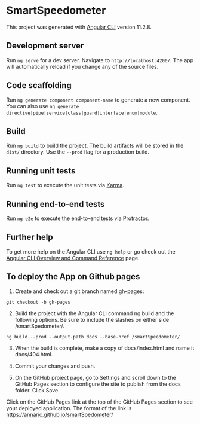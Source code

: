 # SmartSpeedometer

This project was generated with [Angular CLI](https://github.com/angular/angular-cli) version 11.2.8.

## Development server

Run `ng serve` for a dev server. Navigate to `http://localhost:4200/`. The app will automatically reload if you change any of the source files.

## Code scaffolding

Run `ng generate component component-name` to generate a new component. You can also use `ng generate directive|pipe|service|class|guard|interface|enum|module`.

## Build

Run `ng build` to build the project. The build artifacts will be stored in the `dist/` directory. Use the `--prod` flag for a production build.

## Running unit tests

Run `ng test` to execute the unit tests via [Karma](https://karma-runner.github.io).

## Running end-to-end tests

Run `ng e2e` to execute the end-to-end tests via [Protractor](http://www.protractortest.org/).

## Further help

To get more help on the Angular CLI use `ng help` or go check out the [Angular CLI Overview and Command Reference](https://angular.io/cli) page.

## To deploy the App on Github pages
1. Create and check out a git branch named gh-pages:

``git checkout -b gh-pages``

2. Build the project with the Angular CLI command ng build and the following options. Be sure to include the slashes on either side /smartSpedometer/.

``ng build --prod --output-path docs --base-href /smartSpeedometer/``

3. When the build is complete, make a copy of docs/index.html and name it docs/404.html.

4. Commit your changes and push.

5. On the GitHub project page, go to Settings and scroll down to the GitHub Pages section to configure the site to publish from the docs folder. Click Save.

Click on the GitHub Pages link at the top of the GitHub Pages section to see your deployed application. The format of the link is https://annaric.github.io/smartSpedometer/
